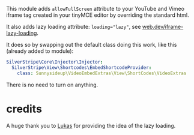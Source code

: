 This module adds `allowFullScreen` attribute to your YouTube and Vimeo iframe tag created in your tinyMCE editor by overriding the standard html.

It also adds lazy loading attribute: `loading="lazy"`, see [web.dev/iframe-lazy-loading](https://web.dev/iframe-lazy-loading/). 

It does so by swapping out the default class doing this work, like this (already added to module):

```yml
SilverStripe\Core\Injector\Injector:
  SilverStripe\View\Shortcodes\EmbedShortcodeProvider:
    class: Sunnysideup\VideoEmbedExtras\View\ShortCodes\VideoExtras
```

There is no need to turn on anything.


# credits

A huge thank you to [Lukas](https://github.com/lerni) for providing the idea of the lazy loading.
